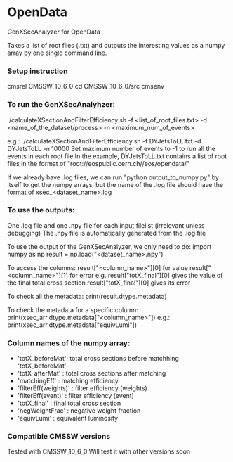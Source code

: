 # OpenData
GenXSecAnalyzer for OpenData

Takes a list of root files (.txt) and outputs the interesting values as a numpy array by one single command line.

### Setup instruction
cmsrel CMSSW_10_6_0
cd CMSSW_10_6_0/src
cmsenv

### To run the GenXSecAnalyhzer:
./calculateXSectionAndFilterEfficiency.sh -f <list_of_root_files.txt> -d <name_of_the_dataset/process> -n <maximum_num_of_events> 

e.g.: ./calculateXSectionAndFilterEfficiency.sh -f DYJetsToLL.txt -d DYJetsToLL -n 10000
Set maximum number of events to -1 to run all the events in each root file
In the example, DYJetsToLL.txt contains a list of root files in the format of "root://eospublic.cern.ch//eos/opendata/"

If we already have .log files, we can run "python output_to_numpy.py" by itself to get the numpy arrays, but the name of the .log file should have the format of xsec_<dataset_name>.log

### To use the outputs:
One .log file and one .npy file for each input filelist (irrelevant unless debugging)
The .npy file is automatically generated from the .log file

To use the output of the GenXSecAnalyzer, we only need to do:
import numpy as np
result = np.load("<dataset_name>.npy")

To access the columns:
result["<column_name>"][0] for value
result["<column_name>"][1] for error
e.g. result["totX_final"][0] gives the value of the final total cross section
     result["totX_final"][0] gives its error

To check all the metadata:
print(result.dtype.metadata)

To check the metadata for a specific column:
print(xsec_arr.dtype.metadata["<column_name>"])
e.g.: print(xsec_arr.dtype.metadata["equivLumi"])

### Column names of the numpy array:
  - 'totX_beforeMat': total cross sections before matchhing 'totX_beforeMat'                                         
  - 'totX_afterMat' : total cross sections after matching                                                                                  
  - 'matchingEff' : matching efficiency                                                                                                                   
  - 'filterEff(weights)' : filter efficiency (weights)                                                                                    
  - 'filterEff(event)' : filter efficiency (event)                                                                                          
  - 'totX_final' : final total cross section                                                                                                 
  - 'negWeightFrac' : negative weight fraction                                                                                              
  - 'equivLumi' : equivalent luminosity 

### Compatible CMSSW versions
Tested with CMSSW_10_6_0
Will test it with other versions soon
